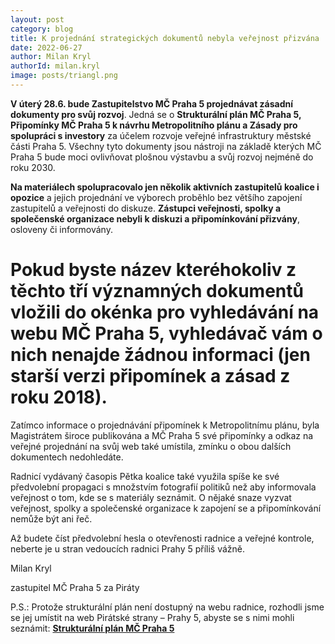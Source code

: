 ```yaml
---
layout: post
category: blog
title: K projednání strategických dokumentů nebyla veřejnost přizvána
date: 2022-06-27
author: Milan Kryl
authorId: milan.kryl
image: posts/triangl.png
---
```


**V úterý 28.6. bude Zastupitelstvo MČ Praha 5 projednávat zásadní dokumenty pro svůj rozvoj**. Jedná se o  **Strukturální plán MČ Praha 5, Připomínky MČ Praha 5 k návrhu Metropolitního plánu a Zásady pro spolupráci s investory** za účelem rozvoje veřejné infrastruktury městské části Praha 5. Všechny tyto dokumenty jsou nástroji na základě kterých MČ Praha 5 bude moci ovlivňovat plošnou výstavbu a svůj rozvoj nejméně do roku 2030.

**Na materiálech spolupracovalo jen několik aktivních zastupitelů koalice i opozice** a  jejich projednání ve výborech proběhlo bez většího zapojení zastupitelů a veřejnosti do diskuze. **Zástupci veřejnosti, spolky a společenské organizace nebyli k diskuzi a připomínkování přizvány**, osloveny či informovány.

# Pokud byste název kteréhokoliv z těchto tří významných dokumentů vložili do okénka pro vyhledávání na webu MČ Praha 5, vyhledávač vám o nich nenajde žádnou informaci (jen starší verzi připomínek a zásad z roku 2018). 

Zatímco informace o projednávání připomínek k Metropolitnímu plánu, byla Magistrátem široce publikována a MČ Praha 5 své připomínky a odkaz na veřejné projednání na svůj web také umístila, zmínku o obou dalších dokumentech nedohledáte.

Radnicí vydávaný časopis Pětka koalice také využila spíše ke své předvolební propagaci s množstvím fotografií politiků než aby informovala veřejnost o tom, kde se s materiály seznámit. O nějaké snaze vyzvat veřejnost, spolky a společenské organizace k zapojení se a připomínkování nemůže být ani řeč. 

Až budete číst předvolební hesla o otevřenosti radnice a veřejné kontrole, neberte je u stran vedoucích radnici Prahy 5 příliš vážně. 

Milan Kryl

zastupitel MČ Praha 5 za Piráty


P.S.: Protože strukturální plán není dostupný na webu radnice, rozhodli jsme se jej umístit na web Pirátské strany – Prahy 5, abyste se s nimi mohli seznámit: **[Strukturální plán MČ Praha 5](https://drive.google.com/file/d/1r4zOtJrV5muM8-Gh6M478b0H7kCqFlgS/view?usp=sharing)**
